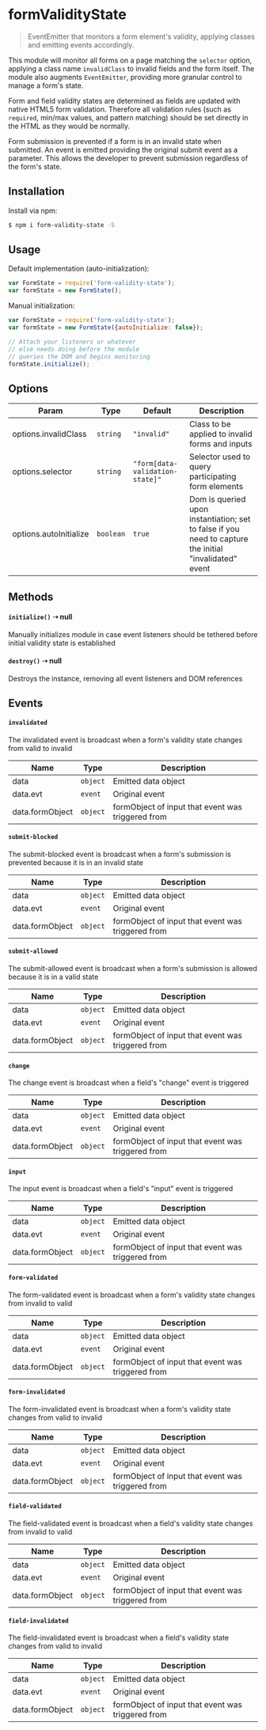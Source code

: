 # formValidityState
> EventEmitter that monitors a form element's validity, applying classes and emitting events accordingly.

This module will monitor all forms on a page matching the `selector` option, applying a class name `invalidClass` to invalid fields and the form itself.
The module also augments `EventEmitter`, providing more granular control to manage a form's state.

Form and field validity states are determined as fields are updated with native HTML5 form validation.
Therefore all validation rules (such as `required`, min/max values, and pattern matching) should be set directly in the HTML as they would be normally.

Form submission is prevented if a form is in an invalid state when submitted.
An event is emitted providing the original submit event as a parameter.
This allows the developer to prevent submission regardless of the form's state.


## Installation
Install via npm:

```sh
$ npm i form-validity-state -S
```


## Usage
Default implementation (auto-initialization):
```javascript
var FormState = require('form-validity-state');
var formState = new FormState();
```

Manual initialization:
```javascript
var FormState = require('form-validity-state');
var formState = new FormState({autoInitialize: false});

// Attach your listeners or whatever 
// else needs doing before the module
// queries the DOM and begins monitoring
formState.initialize();
```


## Options
| Param | Type | Default | Description |
| --- | --- | --- | --- |
| options.invalidClass | <code>string</code> | <code>"invalid"</code> | Class to be applied to invalid forms and inputs |
| options.selector | <code>string</code> | <code>"form[data-validation-state]"</code> | Selector used to query participating form elements |
| options.autoInitialize | <code>boolean</code> | <code>true</code> | Dom is queried upon instantiation; set to false if you need to capture the initial "invalidated" event |



## Methods
#### `initialize()` ➝ null
Manually initializes module in case event listeners should be tethered before initial validity state is established


#### `destroy()` ➝ null
Destroys the instance, removing all event listeners and DOM references


## Events
#### `invalidated`
The invalidated event is broadcast when a form's validity state changes from valid to invalid

| Name | Type | Description |
| --- | --- | --- |
| data | <code>object</code> | Emitted data object |
| data.evt | <code>event</code> | Original event |
| data.formObject | <code>object</code> | formObject of input that event was triggered from |


#### `submit-blocked`
The submit-blocked event is broadcast when a form's submission is prevented because it is in an invalid state

| Name | Type | Description |
| --- | --- | --- |
| data | <code>object</code> | Emitted data object |
| data.evt | <code>event</code> | Original event |
| data.formObject | <code>object</code> | formObject of input that event was triggered from |


#### `submit-allowed`
The submit-allowed event is broadcast when a form's submission is allowed because it is in a valid state

| Name | Type | Description |
| --- | --- | --- |
| data | <code>object</code> | Emitted data object |
| data.evt | <code>event</code> | Original event |
| data.formObject | <code>object</code> | formObject of input that event was triggered from |


#### `change`
The change event is broadcast when a field's "change" event is triggered

| Name | Type | Description |
| --- | --- | --- |
| data | <code>object</code> | Emitted data object |
| data.evt | <code>event</code> | Original event |
| data.formObject | <code>object</code> | formObject of input that event was triggered from |


#### `input`
The input event is broadcast when a field's "input" event is triggered

| Name | Type | Description |
| --- | --- | --- |
| data | <code>object</code> | Emitted data object |
| data.evt | <code>event</code> | Original event |
| data.formObject | <code>object</code> | formObject of input that event was triggered from |


#### `form-validated`
The form-validated event is broadcast when a form's validity state changes from invalid to valid

| Name | Type | Description |
| --- | --- | --- |
| data | <code>object</code> | Emitted data object |
| data.evt | <code>event</code> | Original event |
| data.formObject | <code>object</code> | formObject of input that event was triggered from |


#### `form-invalidated`
The form-invalidated event is broadcast when a form's validity state changes from valid to invalid

| Name | Type | Description |
| --- | --- | --- |
| data | <code>object</code> | Emitted data object |
| data.evt | <code>event</code> | Original event |
| data.formObject | <code>object</code> | formObject of input that event was triggered from |


#### `field-validated`
The field-validated event is broadcast when a field's validity state changes from invalid to valid

| Name | Type | Description |
| --- | --- | --- |
| data | <code>object</code> | Emitted data object |
| data.evt | <code>event</code> | Original event |
| data.formObject | <code>object</code> | formObject of input that event was triggered from |


#### `field-invalidated`
The field-invalidated event is broadcast when a field's validity state changes from valid to invalid

| Name | Type | Description |
| --- | --- | --- |
| data | <code>object</code> | Emitted data object |
| data.evt | <code>event</code> | Original event |
| data.formObject | <code>object</code> | formObject of input that event was triggered from |
